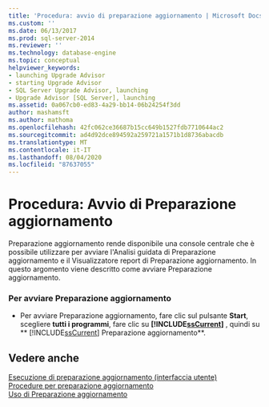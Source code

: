 ```yaml
---
title: 'Procedura: avvio di preparazione aggiornamento | Microsoft Docs'
ms.custom: ''
ms.date: 06/13/2017
ms.prod: sql-server-2014
ms.reviewer: ''
ms.technology: database-engine
ms.topic: conceptual
helpviewer_keywords:
- launching Upgrade Advisor
- starting Upgrade Advisor
- SQL Server Upgrade Advisor, launching
- Upgrade Advisor [SQL Server], launching
ms.assetid: 0a067cb0-ed83-4a29-bb14-06b24254f3dd
author: mashamsft
ms.author: mathoma
ms.openlocfilehash: 42fc062ce36687b15cc649b1527fdb7710644ac2
ms.sourcegitcommit: ad4d92dce894592a259721a1571b1d8736abacdb
ms.translationtype: MT
ms.contentlocale: it-IT
ms.lasthandoff: 08/04/2020
ms.locfileid: "87637055"
---
```

# <a name="how-to-launch-upgrade-advisor"></a>Procedura: Avvio di Preparazione aggiornamento
  Preparazione aggiornamento rende disponibile una console centrale che è possibile utilizzare per avviare l'Analisi guidata di Preparazione aggiornamento e il Visualizzatore report di Preparazione aggiornamento. In questo argomento viene descritto come avviare Preparazione aggiornamento.  
  
### <a name="to-launch-upgrade-advisor"></a>Per avviare Preparazione aggiornamento  
  
-   Per avviare Preparazione aggiornamento, fare clic sul pulsante **Start**, scegliere **tutti i programmi**, fare clic su **[!INCLUDE[ssCurrent](../../includes/sscurrent-md.md)]** , quindi su ** [!INCLUDE[ssCurrent](../../includes/sscurrent-md.md)] Preparazione aggiornamento**.  
  
## <a name="see-also"></a>Vedere anche  
 [Esecuzione di preparazione aggiornamento &#40;interfaccia utente&#41;](../../../2014/sql-server/install/running-upgrade-advisor-user-interface.md)   
 [Procedure per preparazione aggiornamento](../../../2014/sql-server/install/upgrade-advisor-how-to-topics.md)   
 [Uso di Preparazione aggiornamento](../../../2014/sql-server/install/working-with-upgrade-advisor.md)  
  
  
